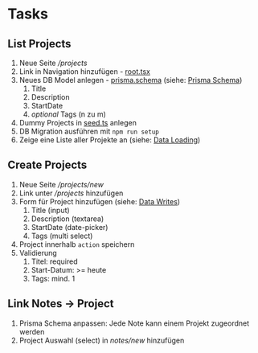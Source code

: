 # Tasks

## List Projects

1. Neue Seite _/projects_
2. Link in Navigation hinzufügen - [root.tsx](app/root.tsx)
3. Neues DB Model anlegen - [prisma.schema](prisma/schema.prisma) (siehe: [Prisma Schema](https://www.prisma.io/docs/concepts/components/prisma-schema))
   1. Title
   2. Description
   3. StartDate
   4. _optional_ Tags (n zu m)
4. Dummy Projects in [seed.ts](prisma/seed.ts) anlegen
5. DB Migration ausführen mit `npm run setup`
6. Zeige eine Liste aller Projekte an (siehe: [Data Loading](https://remix.run/docs/en/v1/guides/data-loading))

## Create Projects

1. Neue Seite _/projects/new_
2. Link unter _/projects_ hinzufügen
3. Form für Project hinzufügen (siehe: [Data Writes](https://remix.run/docs/en/v1/guides/data-writes))
   1. Title (input)
   2. Description (textarea)
   3. StartDate (date-picker)
   4. Tags (multi select)
4. Project innerhalb `action` speichern
5. Validierung
   1. Titel: required
   2. Start-Datum: >= heute
   3. Tags: mind. 1

## Link Notes -> Project

1. Prisma Schema anpassen: Jede Note kann einem Projekt zugeordnet werden
2. Project Auswahl (select) in _notes/new_ hinzufügen

